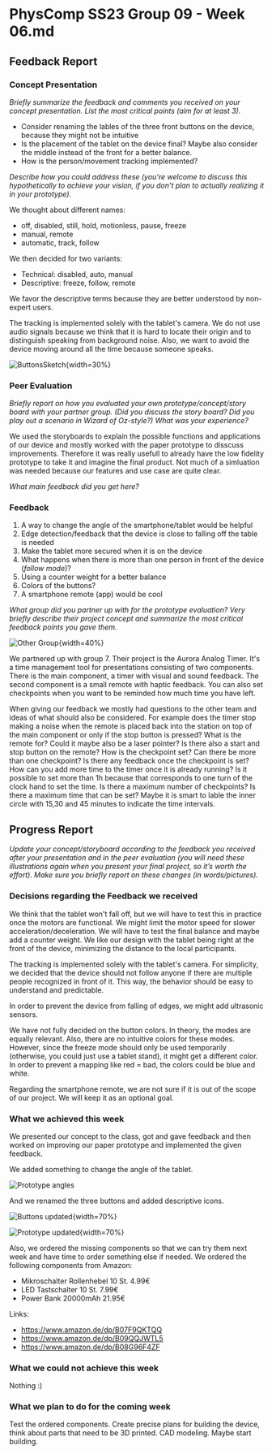 # PhysComp SS23 Group 09 - Week 06.md

## Feedback Report

### Concept Presentation

_Briefly summarize the feedback and comments you received on your concept presentation. List the most critical points (aim for at least 3)._

- Consider renaming the lables of the three front buttons on the device, because they might not be intuitive 
- Is the placement of the tablet on the device final? Maybe also consider the middle instead of the front for a better balance.
- How is the person/movement tracking implemented?

_Describe how you could address these (you’re welcome to discuss this hypothetically to achieve your vision, if you don’t plan to actually realizing it in your prototype)._

We thought about different names:
- off, disabled, still, hold, motionless, pause, freeze
- manual, remote
- automatic, track, follow

We then decided for two variants:
- Technical: disabled, auto, manual  
- Descriptive: freeze, follow, remote

We favor the descriptive terms because they are better understood by non-expert users.

The tracking is implemented solely with the tablet's camera. We do not use audio signals because we think that it is hard to locate their origin and to distinguish speaking from background noise. Also, we want to avoid the device moving around all the time because someone speaks.

![ButtonsSketch](Figures/buttonsSketch.jpg){width=30%}

### Peer Evaluation

_Briefly report on how you evaluated your own prototype/concept/story board with your partner group. (Did you discuss the story board? Did you play out a scenario in Wizard of Oz-style?) What was your experience?_

We used the storyboards to explain the possible functions and applications of our device and mostly worked with the paper prototype to disscuss improvements. Therefore it was really usefull to already have the low fidelity prototype to take it and imagine the final product. Not much of a simluation was needed because our features and use case are quite clear.

_What main feedback did you get here?_

### Feedback  
1. A way to change the angle of the smartphone/tablet would be helpful
2. Edge detection/feedback that the device is close to falling off the table is needed
3. Make the tablet more secured when it is on the device 
4. What happens when there is more than one person in front of the device (_follow mode_)?
5. Using a counter weight for a better balance 
6. Colors of the buttons?
7. A smartphone remote (app) would be cool

_What group did you partner up with for the prototype evaluation? Very briefly describe their project concept and summarize the most critical feedback points you gave them._

![Other Group](Figures/feedbackOthers.jpg){width=40%}

We partnered up with group 7. Their project is the Aurora Analog Timer. It's a time management tool for presentations consisting of two components. There is the main component, a timer with visual and sound feedback. The second component is a small remote with haptic feedback. You can also set checkpoints when you want to be reminded how much time you have left.

When giving our feedback we mostly had questions to the other team and ideas of what should also be considered. For example does the timer stop making a noise when the remote is placed back into the station on top of the main component or only if the stop button is pressed? What is the remote for? Could it maybe also be a laser pointer? Is there also a start and stop button on the remote? How is the checkpoint set? Can there be more than one checkpoint? Is there any feedback once the checkpoint is set? How can you add more time to the timer once it is already running? Is it possible to set more than 1h because that corresponds to one turn of the clock hand to set the time. Is there a maximum number of checkpoints? Is there a maximum time that can be set? Maybe it is smart to lable the inner circle with 15,30 and 45 minutes to indicate the time intervals. 


## Progress Report

_Update your concept/storyboard according to the feedback you received after your presentation and in the peer evaluation (you will need these illustrations again when you present your final project, so it’s worth the effort). Make sure you briefly report on these changes (in words/pictures)._

### Decisions regarding the Feedback we received

We think that the tablet won't fall off, but we will have to test this in practice once the motors are functional. We might limit the motor speed for slower acceleration/deceleration. We will have to test the final balance and maybe add a counter weight. We like our design with the tablet being right at the front of the device, minimizing the distance to the local participants.

The tracking is implemented solely with the tablet's camera. For simplicity, we decided that the device should not follow anyone if there are multiple people recognized in front of it. This way, the behavior should be easy to understand and predictable. 

In order to prevent the device from falling of edges, we might add ultrasonic sensors.

We have not fully decided on the button colors. In theory, the modes are equally relevant. Also, there are no intuitive colors for these modes. However, since the freeze mode should only be used temporarily (otherwise, you could just use a tablet stand), it might get a different color. In order to prevent a mapping like red = bad, the colors could be blue and white.

Regarding the smartphone remote, we are not sure if it is out of the scope of our project. We will keep it as an optional goal.

### What we achieved this week

We presented our concept to the class, got and gave feedback and then worked on improving our paper prototype and implemented the given feedback.  

We added something to change the angle of the tablet.  

![Prototype angles](Figures/prototype-2-angles.jpg)

And we renamed the three buttons and added descriptive icons. 

![Buttons updated](Figures/updatedButtons.jpg){width=70%}

![Prototype updated](Figures/prototype-2-updatedButtons.jpg){width=70%}

Also, we ordered the missing components so that we can try them next week and have time to order something else if needed. We ordered the following components from Amazon:

* Mikroschalter Rollenhebel 10 St. 4.99€
* LED Tastschalter 10 St. 7.99€
* Power Bank 20000mAh 21.95€

Links:
* https://www.amazon.de/dp/B07F9QKTQQ
* https://www.amazon.de/dp/B09QQJWTL5
* https://www.amazon.de/dp/B08G96F4ZF

### What we could not achieve this week

Nothing :)

### What we plan to do for the coming week

Test the ordered components. Create precise plans for building the device, think about parts that need to be 3D printed. CAD modeling. Maybe start building.

